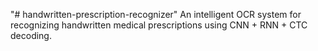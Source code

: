 "# handwritten-prescription-recognizer" 
An intelligent OCR system for recognizing handwritten medical prescriptions using CNN + RNN + CTC decoding.